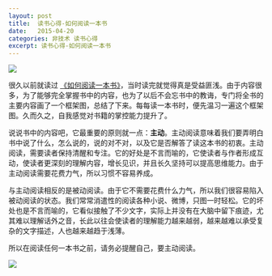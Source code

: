 ```yaml
---
layout: post
title:  读书心得-如何阅读一本书
date:   2015-04-20
categories: 非技术 读书心得
excerpt: 读书心得-如何阅读一本书
---
```


![](https://github.com/HarmonyHu/harmonyhu.github.io/raw/master/_posts/images/read_a_book2.jpg) 

很久以前就读过
[《如何阅读一本书》](https://github.com/HarmonyHu/harmonyhu.github.io/raw/master/_posts/books/如何阅读一本书.epub)，当时读完就觉得真是受益匪浅。由于内容很多，为了能够完全掌握书中的内容，也为了以后不会忘书中的教诲，专门将全书的主要内容画了一个框架图，总结了下来。每每读一本书时，便先温习一遍这个框架图。久而久之，自我感觉对书籍的掌控能力提升了。  

说说书中的内容吧，它最重要的原则就一点：**主动**。主动阅读意味着我们要弄明白书中说了什么，怎么说的，说的对不对，以及它是否解答了读这本书的初衷。主动阅读，需要读者保持清醒和专注。它的好处是不言而喻的，它使读者与作者形成互动，使读者更深刻的理解内容，增长见识，并且长久坚持可以提高思维能力。由于主动阅读需要花费力气，所以习惯不容易养成。  

与主动阅读相反的是被动阅读。由于它不需要花费什么力气，所以我们很容易陷入被动阅读的状态。我们常常消遣性的阅读各种小说、微博，只图一时轻松。它的坏处也是不言而喻的，它看似接触了不少文字，实际上并没有在大脑中留下痕迹，尤其难以理解话外之音，长此以往会使读者的理解能力越来越弱，越来越难以承受复杂的文字描述，人也越来越趋于浅薄。  

所以在阅读任何一本书之前，请务必提醒自己，要主动阅读。  

![](https://github.com/HarmonyHu/harmonyhu.github.io/raw/master/_posts/images/read_a_book.jpg) 
